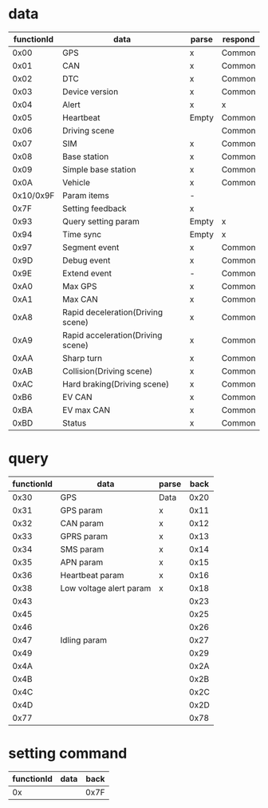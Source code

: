 # data

functionId|data|parse|respond
-|-|-|-
0x00|GPS|x|Common
0x01|CAN|x|Common
0x02|DTC|x|Common
0x03|Device version|x|Common
0x04|Alert|x|x
0x05|Heartbeat|Empty|Common
0x06|Driving scene||Common
0x07|SIM|x|Common
0x08|Base station|x|Common
0x09|Simple base station|x|Common
0x0A|Vehicle|x|Common
0x10/0x9F|Param items|-
0x7F|Setting feedback|x
0x93|Query setting param|Empty|x
0x94|Time sync|Empty|x
0x97|Segment event|x|Common
0x9D|Debug event|x|Common
0x9E|Extend event|-|Common
0xA0|Max GPS|x|Common
0xA1|Max CAN|x|Common
0xA8|Rapid deceleration(Driving scene)|x|Common
0xA9|Rapid acceleration(Driving scene)|x|Common
0xAA|Sharp turn|x|Common
0xAB|Collision(Driving scene)|x|Common
0xAC|Hard braking(Driving scene)|x|Common
0xB6|EV CAN|x|Common
0xBA|EV max CAN|x|Common
0xBD|Status|x|Common

# query

functionId|data|parse|back
-|-|-|-
0x30|GPS|Data|0x20
0x31|GPS param|x|0x11
0x32|CAN param|x|0x12
0x33|GPRS param|x|0x13
0x34|SMS param|x|0x14
0x35|APN param|x|0x15
0x36|Heartbeat param|x|0x16
0x38|Low voltage alert param|x|0x18
0x43|||0x23
0x45|||0x25
0x46|||0x26
0x47|Idling param||0x27
0x49|||0x29
0x4A|||0x2A
0x4B|||0x2B
0x4C|||0x2C
0x4D|||0x2D
0x77|||0x78

# setting command

functionId|data|back
-|-|-
0x||0x7F